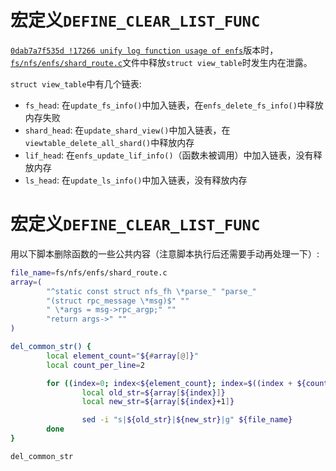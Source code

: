 # 宏定义`DEFINE_CLEAR_LIST_FUNC`

[`0dab7a7f535d !17266 unify log function usage of enfs`](https://gitee.com/openeuler/kernel/tree/0dab7a7f535d)版本时，[`fs/nfs/enfs/shard_route.c`](https://gitee.com/openeuler/kernel/blob/0dab7a7f535d/fs/nfs/enfs/shard_route.c)文件中释放`struct view_table`时发生内在泄露。

`struct view_table`中有几个链表:

- `fs_head`: 在`update_fs_info()`中加入链表，在`enfs_delete_fs_info()`中释放内存失败
- `shard_head`: 在`update_shard_view()`中加入链表，在`viewtable_delete_all_shard()`中释放内存
- `lif_head`: 在`enfs_update_lif_info()`（函数未被调用）中加入链表，没有释放内存
- `ls_head`: 在`update_ls_info()`中加入链表，没有释放内存

# 宏定义`DEFINE_CLEAR_LIST_FUNC`

用以下脚本删除函数的一些公共内容（注意脚本执行后还需要手动再处理一下）:
```sh
file_name=fs/nfs/enfs/shard_route.c
array=(
        "^static const struct nfs_fh \*parse_" "parse_"
        "(struct rpc_message \*msg)$" ""
        " \*args = msg->rpc_argp;" ""
        "return args->" ""
)

del_common_str() {
        local element_count="${#array[@]}"
        local count_per_line=2

        for ((index=0; index<${element_count}; index=$((index + ${count_per_line})))); do
                local old_str=${array[${index}]}
                local new_str=${array[${index}+1]}

                sed -i "s|${old_str}|${new_str}|g" ${file_name}
        done
}

del_common_str
```
